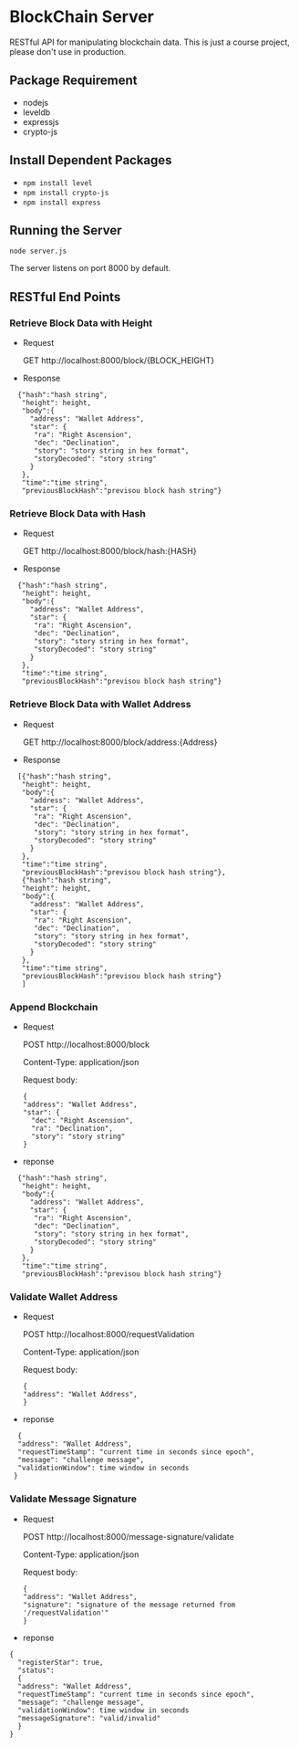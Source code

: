 # BlockChain Server

RESTful API for manipulating blockchain data. This is just a course project, please don't use in production. 

## Package Requirement

* nodejs 
* leveldb
* expressjs
* crypto-js

## Install Dependent Packages

* `npm install level`
* `npm install crypto-js`
* `npm install express`


## Running the Server

`node server.js`

The server listens on port 8000 by default.


## RESTful End Points

### Retrieve Block Data with Height

* Request

  GET http://localhost:8000/block/{BLOCK_HEIGHT}

* Response
```
  {"hash":"hash string",
   "height": height,
   "body":{
     "address": "Wallet Address",
     "star": {
      "ra": "Right Ascension",
      "dec": "Declination",
      "story": "story string in hex format",
      "storyDecoded": "story string"
     }
   },
   "time":"time string",
   "previousBlockHash":"previsou block hash string"}
```

### Retrieve Block Data with Hash

* Request

  GET http://localhost:8000/block/hash:{HASH}

* Response
```
  {"hash":"hash string",
   "height": height,
   "body":{
     "address": "Wallet Address",
     "star": {
      "ra": "Right Ascension",
      "dec": "Declination",
      "story": "story string in hex format",
      "storyDecoded": "story string"
     }
   },
   "time":"time string",
   "previousBlockHash":"previsou block hash string"}
```
### Retrieve Block Data with Wallet Address

* Request

  GET http://localhost:8000/block/address:{Address}

* Response 
```
  [{"hash":"hash string",
   "height": height,
   "body":{
     "address": "Wallet Address",
     "star": {
      "ra": "Right Ascension",
      "dec": "Declination",
      "story": "story string in hex format",
      "storyDecoded": "story string"
     }
   },
   "time":"time string",
   "previousBlockHash":"previsou block hash string"},
   {"hash":"hash string",
   "height": height,
   "body":{
     "address": "Wallet Address",
     "star": {
      "ra": "Right Ascension",
      "dec": "Declination",
      "story": "story string in hex format",
      "storyDecoded": "story string"
     }
   },
   "time":"time string",
   "previousBlockHash":"previsou block hash string"}
   ]
```
### Append Blockchain

* Request

  POST http://localhost:8000/block
  
  Content-Type: application/json
  
  Request body:
  ```
  {
  "address": "Wallet Address",
  "star": {
    "dec": "Right Ascension",
    "ra": "Declination",
    "story": "story string"
  }
  ```

* reponse

```
  {"hash":"hash string",
   "height": height,
   "body":{
     "address": "Wallet Address",
     "star": {
      "ra": "Right Ascension",
      "dec": "Declination",
      "story": "story string in hex format",
      "storyDecoded": "story string"
     }
   },
   "time":"time string",
   "previousBlockHash":"previsou block hash string"}
```

### Validate Wallet Address

* Request

  POST http://localhost:8000/requestValidation
  
  Content-Type: application/json
  
  Request body:
  ```
  {
  "address": "Wallet Address",
  }
  ```

* reponse

```
  {
  "address": "Wallet Address",
  "requestTimeStamp": "current time in seconds since epoch",
  "message": "challenge message",
  "validationWindow": time window in seconds
 } 

```

### Validate Message Signature

* Request

  POST http://localhost:8000/message-signature/validate
  
  Content-Type: application/json
  
  Request body:
  ```
  {
  "address": "Wallet Address",
  "signature": "signature of the message returned from '/requestValidation'"
  }
  ```

* reponse

```
{
  "registerStar": true,
  "status": 
  {
  "address": "Wallet Address",
  "requestTimeStamp": "current time in seconds since epoch",
  "message": "challenge message",
  "validationWindow": time window in seconds
  "messageSignature": "valid/invalid"
  }
}

```
